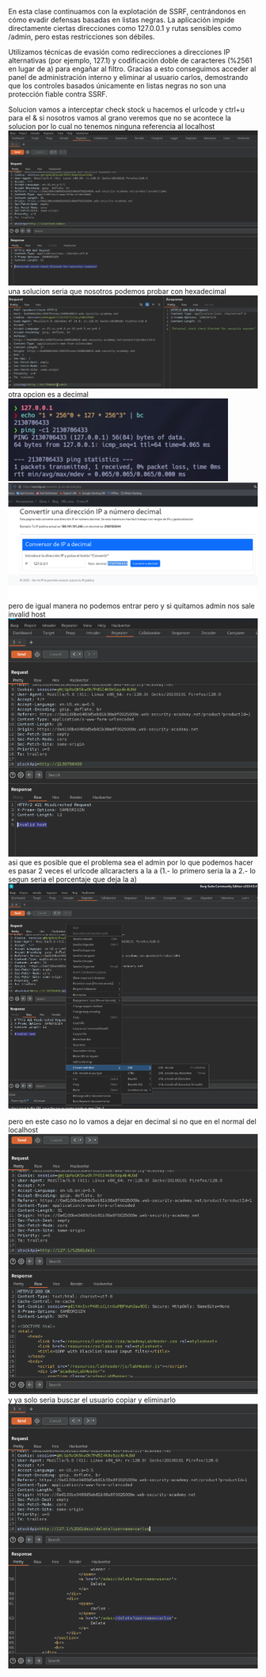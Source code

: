 En esta clase continuamos con la explotación de SSRF, centrándonos en cómo evadir defensas basadas en listas negras. La aplicación impide directamente ciertas direcciones como 127.0.0.1 y rutas sensibles como /admin, pero estas restricciones son débiles.

Utilizamos técnicas de evasión como redirecciones a direcciones IP alternativas (por ejemplo, 127.1) y codificación doble de caracteres (%2561 en lugar de a) para engañar al filtro. Gracias a esto conseguimos acceder al panel de administración interno y eliminar al usuario carlos, demostrando que los controles basados únicamente en listas negras no son una protección fiable contra SSRF.

Solucion
vamos a interceptar check stock u hacemos el urlcode y ctrl+u para el &
si nosotros vamos al grano veremos que no se acontece la solucion por lo cual no tenemos ninguna referencia al localhost
![Pasted_image_20250804194937.png](/Imagenes/Pasted_image_20250804194937.png)
una solucion seria que nosotros podemos probar con hexadecimal
![Pasted_image_20250804195341.png](/Imagenes/Pasted_image_20250804195341.png)
otra opcion es a decimal
![Pasted_image_20250804195542.png](/Imagenes/Pasted_image_20250804195542.png)
![Pasted_image_20250804195734.png](/Imagenes/Pasted_image_20250804195734.png)
pero de igual manera no podemos entrar pero y si quitamos admin nos sale invalid host
![Pasted_image_20250804195836.png](/Imagenes/Pasted_image_20250804195836.png)
asi que es posible que el problema sea el admin por lo que podemos hacer es pasar 2 veces el urlcode allcaracters a la a
(1.- lo primero seria la a
2.- lo segun seria el porcentaje que deja la a)
![Pasted_image_20250804200226.png](/Imagenes/Pasted_image_20250804200226.png)

pero en este caso no lo vamos a dejar en decimal si no que en el normal del localhost
![Pasted_image_20250804200746.png](/Imagenes/Pasted_image_20250804200746.png)
y ya solo seria buscar el usuario copiar y eliminarlo
![Pasted_image_20250804200923.png](/Imagenes/Pasted_image_20250804200923.png)
